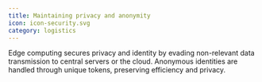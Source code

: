 ```yaml
---
title: Maintaining privacy and anonymity
icon: icon-security.svg
category: logistics
---
```


Edge computing secures privacy and identity by evading non-relevant data transmission to central servers or the cloud. Anonymous identities are handled through unique tokens, preserving efficiency and privacy.
